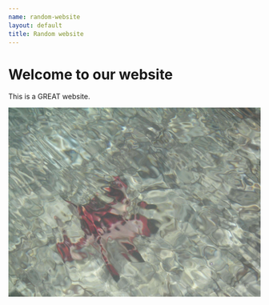 ```yaml
---
name: random-website
layout: default
title: Random website
---
```


# Welcome to our website

This is a GREAT website.

![pic](/images/starfish.jpg)
